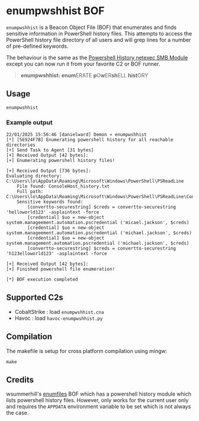 # enumpwshhist BOF

`enumpwshhist` is a Beacon Object File (BOF) that enumerates and finds sensitive information in PowerShell history files. This attempts to access the PowerShell history file directory of all users and will grep lines for a number of pre-defined keywords.

The behaviour is the same as the [Powershell History netexec SMB Module](https://github.com/Pennyw0rth/NetExec/blob/main/nxc/modules/powershell_history.py) except you can now run it from your favorite C2 or BOF runner.

> **enumpwshhist:** **enum**ERATE **p**O**w**ER**sh**ELL **hist**ORY

## Usage

```
enumpwshhist
```

### Example output

```
22/01/2025 15:56:46 [danielward] Demon » enumpwshhist
[*] [5E924F7B] Enumerating powershell history for all reachable directories
[+] Send Task to Agent [31 bytes]
[+] Received Output [42 bytes]:
[+] Enumerating powershell history files!

[+] Received Output [736 bytes]:
Evaluating directory: C:\Users\lo\AppData\Roaming\Microsoft\Windows\PowerShell\PSReadLine
	File found: ConsoleHost_history.txt
	Full path: C:\Users\lo\AppData\Roaming\Microsoft\Windows\PowerShell\PSReadLine\ConsoleHost_history.txt
	Sensitive keywords found:
		[convertto-securestring] $creds = convertto-securestring 'helloworld123' -asplaintext -force
		[credential] $uo = new-object system.manageement.automation.pscredential ('micael.jackson', $creds)
		[credential] $uo = new-object system.manageement.automation.pscredential ('michael.jackson', $creds)
		[credential] $uo = new-object system.management.automation.pscredential ('michael.jackson', $creds)
		[convertto-securestring] $creds = convertto-securestring 'h123elloworld123' -asplaintext -force

[+] Received Output [42 bytes]:
[+] Finished powershell file enumeration!

[*] BOF execution completed
```

## Supported C2s

- CobaltStrike : load `enumpwshhist.cna`
- Havoc : load `havoc-enumpwshhist.py`

## Compilation

The makefile is setup for cross platform compilation using mingw:

```
make
```

## Credits

wsummerhill's [enumfiles](https://github.com/wsummerhill/BOF-enumfiles) BOF which has a powershell history module which lists powershell history files. However, only works for the current user only and requires the `APPDATA` environment variable to be set which is not always the case.
